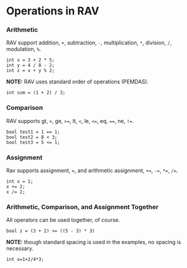 # Operations in RAV

### Arithmetic

RAV support addition, `+`, subtraction, `-`, multiplication, `*`, division, `/`, modulation, `%`.

```
int x = 3 + 2 * 5;
int y = 4 / 8 - 2;
int z = x + y % 2;
```

**NOTE:** RAV uses standard order of operations (PEMDAS).

```
int sum = (1 + 2) / 3;
```

### Comparison

RAV supports gt, `>`, ge, `>=`, lt, `<`, le, `<=`, eq, `==`, ne, `!=`.

```
bool test1 = 1 == 1;
bool test2 = 8 < 3;
bool test3 = 5 <= 1;
```

### Assignment

Rav supports assignment, `=`, and arithmetic assignment, `+=`, `-=`, `*=`, `/=`.

```
int x = 1;
x += 2;
x /= 2;
```

### Arithmetic, Comparison, and Assignment Together

All operators can be used together, of course.

```
bool z = (3 + 2) >= ((5 - 3) * 3)
```

**NOTE:** though standard spacing is used in the examples, no spacing is necessary.

```
int x=1+2/4*3;
```
